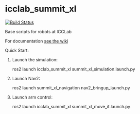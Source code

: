 # icclab_summit_xl
[![Build Status](https://travis-ci.com/icclab/icclab_summit_xl.svg?branch=noetic)](https://travis-ci.com/icclab/icclab_summit_xl)

Base scripts for robots at ICCLab

For documentation [see the wiki](https://github.com/icclab/icclab_summit_xl/wiki)

Quick Start:

1. Launch the simulation:

    ros2 launch icclab_summit_xl summit_xl_simulation.launch.py

2. Launch Nav2:

    ros2 launch summit_xl_navigation nav2_bringup_launch.py

3. Launch arm control:

    ros2 launch icclab_summit_xl summit_xl_move_it.launch.py

